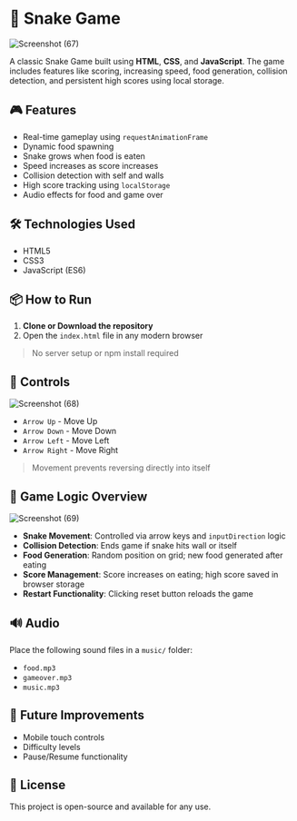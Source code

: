
# 🐍 Snake Game
![Screenshot (67)](https://github.com/user-attachments/assets/2592de62-2a22-4b1e-b6e2-9ecb05720112)

A classic Snake Game built using **HTML**, **CSS**, and **JavaScript**. The game includes features like scoring, increasing speed, food generation, collision detection, and persistent high scores using local storage.

## 🎮 Features

- Real-time gameplay using `requestAnimationFrame`
- Dynamic food spawning
- Snake grows when food is eaten
- Speed increases as score increases
- Collision detection with self and walls
- High score tracking using `localStorage`
- Audio effects for food and game over

## 🛠️ Technologies Used

- HTML5
- CSS3
- JavaScript (ES6)

## 📦 How to Run

1. **Clone or Download the repository**
2. Open the `index.html` file in any modern browser

> No server setup or npm install required

## 🔁 Controls
![Screenshot (68)](https://github.com/user-attachments/assets/1d58b6c5-3341-4ac0-a9d2-b014d6363b83)

- `Arrow Up` - Move Up
- `Arrow Down` - Move Down
- `Arrow Left` - Move Left
- `Arrow Right` - Move Right

> Movement prevents reversing directly into itself

## 🧠 Game Logic Overview
![Screenshot (69)](https://github.com/user-attachments/assets/7cd1e32a-b510-4c01-83e0-c6f2b8c4b37b)

- **Snake Movement**: Controlled via arrow keys and `inputDirection` logic
- **Collision Detection**: Ends game if snake hits wall or itself
- **Food Generation**: Random position on grid; new food generated after eating
- **Score Management**: Score increases on eating; high score saved in browser storage
- **Restart Functionality**: Clicking reset button reloads the game

## 🔊 Audio

Place the following sound files in a `music/` folder:
- `food.mp3`
- `gameover.mp3`
- `music.mp3`

## 🚀 Future Improvements

- Mobile touch controls
- Difficulty levels
- Pause/Resume functionality

## 📄 License

This project is open-source and available for any use.
